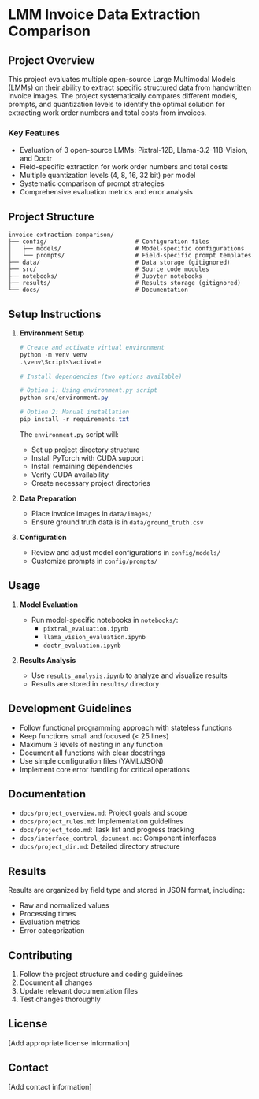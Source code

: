# LMM Invoice Data Extraction Comparison

## Project Overview
This project evaluates multiple open-source Large Multimodal Models (LMMs) on their ability to extract specific structured data from handwritten invoice images. The project systematically compares different models, prompts, and quantization levels to identify the optimal solution for extracting work order numbers and total costs from invoices.

### Key Features
- Evaluation of 3 open-source LMMs: Pixtral-12B, Llama-3.2-11B-Vision, and Doctr
- Field-specific extraction for work order numbers and total costs
- Multiple quantization levels (4, 8, 16, 32 bit) per model
- Systematic comparison of prompt strategies
- Comprehensive evaluation metrics and error analysis

## Project Structure
```
invoice-extraction-comparison/
├── config/                         # Configuration files
│   ├── models/                     # Model-specific configurations
│   └── prompts/                    # Field-specific prompt templates
├── data/                           # Data storage (gitignored)
├── src/                            # Source code modules
├── notebooks/                      # Jupyter notebooks
├── results/                        # Results storage (gitignored)
└── docs/                           # Documentation
```

## Setup Instructions

1. **Environment Setup**
   ```powershell
   # Create and activate virtual environment
   python -m venv venv
   .\venv\Scripts\activate

   # Install dependencies (two options available)

   # Option 1: Using environment.py script
   python src/environment.py

   # Option 2: Manual installation
   pip install -r requirements.txt
   ```

   The `environment.py` script will:
   - Set up project directory structure
   - Install PyTorch with CUDA support
   - Install remaining dependencies
   - Verify CUDA availability
   - Create necessary project directories

2. **Data Preparation**
   - Place invoice images in `data/images/`
   - Ensure ground truth data is in `data/ground_truth.csv`

3. **Configuration**
   - Review and adjust model configurations in `config/models/`
   - Customize prompts in `config/prompts/`

## Usage

1. **Model Evaluation**
   - Run model-specific notebooks in `notebooks/`:
     - `pixtral_evaluation.ipynb`
     - `llama_vision_evaluation.ipynb`
     - `doctr_evaluation.ipynb`

2. **Results Analysis**
   - Use `results_analysis.ipynb` to analyze and visualize results
   - Results are stored in `results/` directory

## Development Guidelines

- Follow functional programming approach with stateless functions
- Keep functions small and focused (< 25 lines)
- Maximum 3 levels of nesting in any function
- Document all functions with clear docstrings
- Use simple configuration files (YAML/JSON)
- Implement core error handling for critical operations

## Documentation

- `docs/project_overview.md`: Project goals and scope
- `docs/project_rules.md`: Implementation guidelines
- `docs/project_todo.md`: Task list and progress tracking
- `docs/interface_control_document.md`: Component interfaces
- `docs/project_dir.md`: Detailed directory structure

## Results

Results are organized by field type and stored in JSON format, including:
- Raw and normalized values
- Processing times
- Evaluation metrics
- Error categorization

## Contributing

1. Follow the project structure and coding guidelines
2. Document all changes
3. Update relevant documentation files
4. Test changes thoroughly

## License

[Add appropriate license information]

## Contact

[Add contact information] 